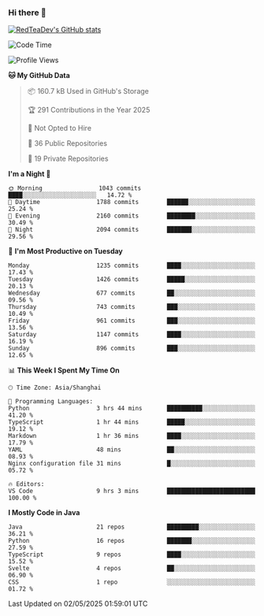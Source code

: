 ### Hi there 👋

<!--
**RedTeaDev/RedTeaDev** is a ✨ _special_ ✨ repository because its `README.md` (this file) appears on your GitHub profile.

Here are some ideas to get you started:

- 🔭 I’m currently working on ...
- 🌱 I’m currently learning ...
- 👯 I’m looking to collaborate on ...
- 🤔 I’m looking for help with ...
- 💬 Ask me about ...
- 📫 How to reach me: ...
- 😄 Pronouns: ...
- ⚡ Fun fact: ...
-->

<!--
[![wakatime](https://wakatime.com/badge/user/6b101ed0-04c0-4490-9283-eb61f2efff96.svg)](https://wakatime.com/@6b101ed0-04c0-4490-9283-eb61f2efff96)
!-->

[![RedTeaDev's GitHub stats](https://github-readme-stats.vercel.app/api?username=RedTeaDev\&include_all_commits=true)](https://github.com/anuraghazra/github-readme-stats)
<!--
[![willianrod's wakatime stats](https://github-readme-stats.vercel.app/api/wakatime?username=RedTeaDev)](https://github.com/anuraghazra/github-readme-stats)
!-->
<!--START_SECTION:waka-->
![Code Time](http://img.shields.io/badge/Code%20Time-3%2C172%20hrs%2021%20mins-blue)

![Profile Views](http://img.shields.io/badge/Profile%20Views-0-blue)

**🐱 My GitHub Data** 

> 📦 160.7 kB Used in GitHub's Storage 
 > 
> 🏆 291 Contributions in the Year 2025
 > 
> 🚫 Not Opted to Hire
 > 
> 📜 36 Public Repositories 
 > 
> 🔑 19 Private Repositories 
 > 
**I'm a Night 🦉** 

```text
🌞 Morning                1043 commits        ████░░░░░░░░░░░░░░░░░░░░░   14.72 % 
🌆 Daytime                1788 commits        ██████░░░░░░░░░░░░░░░░░░░   25.24 % 
🌃 Evening                2160 commits        ████████░░░░░░░░░░░░░░░░░   30.49 % 
🌙 Night                  2094 commits        ███████░░░░░░░░░░░░░░░░░░   29.56 % 
```
📅 **I'm Most Productive on Tuesday** 

```text
Monday                   1235 commits        ████░░░░░░░░░░░░░░░░░░░░░   17.43 % 
Tuesday                  1426 commits        █████░░░░░░░░░░░░░░░░░░░░   20.13 % 
Wednesday                677 commits         ██░░░░░░░░░░░░░░░░░░░░░░░   09.56 % 
Thursday                 743 commits         ███░░░░░░░░░░░░░░░░░░░░░░   10.49 % 
Friday                   961 commits         ███░░░░░░░░░░░░░░░░░░░░░░   13.56 % 
Saturday                 1147 commits        ████░░░░░░░░░░░░░░░░░░░░░   16.19 % 
Sunday                   896 commits         ███░░░░░░░░░░░░░░░░░░░░░░   12.65 % 
```


📊 **This Week I Spent My Time On** 

```text
🕑︎ Time Zone: Asia/Shanghai

💬 Programming Languages: 
Python                   3 hrs 44 mins       ██████████░░░░░░░░░░░░░░░   41.20 % 
TypeScript               1 hr 44 mins        █████░░░░░░░░░░░░░░░░░░░░   19.12 % 
Markdown                 1 hr 36 mins        ████░░░░░░░░░░░░░░░░░░░░░   17.79 % 
YAML                     48 mins             ██░░░░░░░░░░░░░░░░░░░░░░░   08.93 % 
Nginx configuration file 31 mins             █░░░░░░░░░░░░░░░░░░░░░░░░   05.72 % 

🔥 Editors: 
VS Code                  9 hrs 3 mins        █████████████████████████   100.00 % 
```

**I Mostly Code in Java** 

```text
Java                     21 repos            █████████░░░░░░░░░░░░░░░░   36.21 % 
Python                   16 repos            ███████░░░░░░░░░░░░░░░░░░   27.59 % 
TypeScript               9 repos             ████░░░░░░░░░░░░░░░░░░░░░   15.52 % 
Svelte                   4 repos             ██░░░░░░░░░░░░░░░░░░░░░░░   06.90 % 
CSS                      1 repo              ░░░░░░░░░░░░░░░░░░░░░░░░░   01.72 % 
```




 Last Updated on 02/05/2025 01:59:01 UTC
<!--END_SECTION:waka-->



